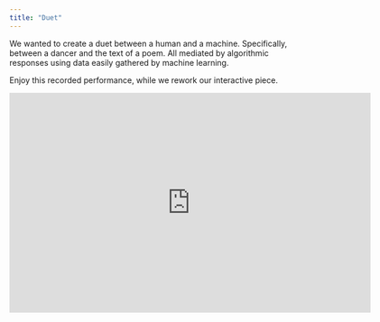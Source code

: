 ```yaml
---
title: "Duet"
---
```

We wanted to create a duet between a human and a machine. Specifically, between a dancer and the text of a poem. All mediated by algorithmic responses using data easily gathered by machine learning.

Enjoy this recorded performance, while we rework our interactive piece.

<iframe width="640" height="390" src="https://www.youtube.com/embed/ULey2Udn6g8" title="YouTube video player" frameborder="0" allow="accelerometer; autoplay; clipboard-write; encrypted-media; gyroscope; picture-in-picture" allowfullscreen></iframe>

<!-- p5.js	
<script src="https://cdn.jsdelivr.net/npm/p5@0.10.2/lib/p5.js"></script>
<script src="https://unpkg.com/ml5@latest/dist/ml5.min.js"></script>
<script>
    let shouldShowSkeleton = false;
    let shouldUseLiveVideo = false;
</script>
<script src="js/sketch.js"></script>
<div id='p5Container'></div>
 -->